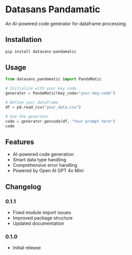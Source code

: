 # Datasans Pandamatic

An AI-powered code generator for dataframe processing. 

## Installation

```bash
pip install datasans-pandamatic
```

## Usage

```python
from datasans_pandamatic import PandaMatic

# Initialize with your key code
generator = PandaMatic(key_code="your-key-code")

# Define your dataframe
df = pd.read_csv("your_data.csv")

# Use the generator
code = generator.gencode(df, "Your prompt here")
code
```

## Features

- AI-powered code generation
- Smart data type handling
- Comprehensive error handling
- Powered by Open AI GPT 4o Mini

## Changelog

### 0.1.1
- Fixed module import issues
- Improved package structure
- Updated documentation

### 0.1.0
- Initial release
